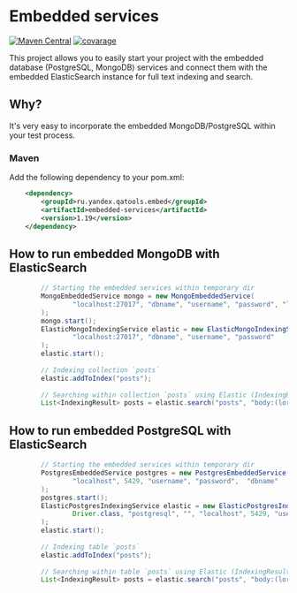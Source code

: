 # Embedded services
[![Maven Central](https://maven-badges.herokuapp.com/maven-central/ru.yandex.qatools.embed/embedded-services/badge.svg?style=flat)](https://maven-badges.herokuapp.com/maven-central/ru.yandex.qatools.embed/embedded-services) [![covarage](https://img.shields.io/sonar/http/sonar.qatools.ru/ru.yandex.qatools.embed:embedded-services/coverage.svg?style=flat)](http://sonar.qatools.ru/dashboard/index/887)

This project allows you to easily start your project with the embedded database (PostgreSQL, MongoDB) services and connect 
them with the embedded ElasticSearch instance for full text indexing and search.

## Why?

It's very easy to incorporate the embedded MongoDB/PostgreSQL within your test process.

### Maven

Add the following dependency to your pom.xml:
```xml
    <dependency>
        <groupId>ru.yandex.qatools.embed</groupId>
        <artifactId>embedded-services</artifactId>
        <version>1.19</version>
    </dependency>
```
## How to run embedded MongoDB with ElasticSearch

```java
        // Starting the embedded services within temporary dir
        MongoEmbeddedService mongo = new MongoEmbeddedService(
                "localhost:27017", "dbname", "username", "password", "localreplica"
        );
        mongo.start();
        ElasticMongoIndexingService elastic = new ElasticMongoIndexingService(
                "localhost:27017", "dbname", "username", "password"
        );
        elastic.start();
        
        // Indexing collection `posts`
        elastic.addToIndex("posts");
        
        // Searching within collection `posts` using Elastic (IndexingResult contains id of each post)
        List<IndexingResult> posts = elastic.search("posts", "body:(lorem AND NOT ipsum)")
```

## How to run embedded PostgreSQL with ElasticSearch

```java
        // Starting the embedded services within temporary dir
        PostgresEmbeddedService postgres = new PostgresEmbeddedService(
                "localhost", 5429, "username", "password",  "dbname"
        );
        postgres.start();
        ElasticPostgresIndexingService elastic = new ElasticPostgresIndexingService(
                Driver.class, "postgresql", "", "localhost", 5429, "username", "password", "dbname"
        );
        elastic.start();
        
        // Indexing table `posts`
        elastic.addToIndex("posts");
        
        // Searching within table `posts` using Elastic (IndexingResult contains id of each post)
        List<IndexingResult> posts = elastic.search("posts", "body:(lorem AND NOT ipsum)")
```

